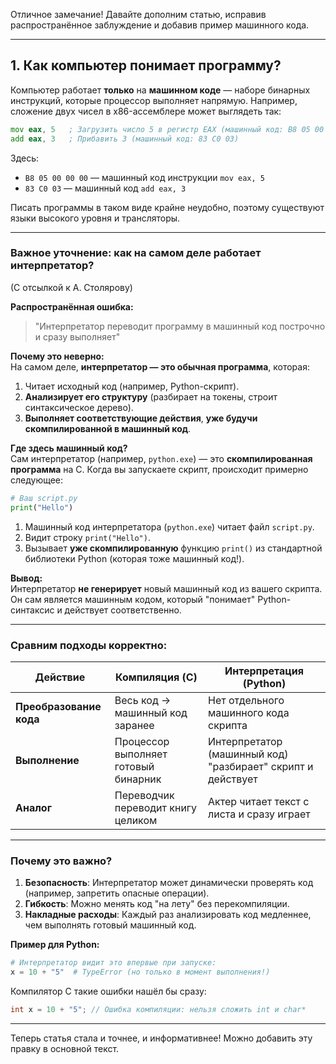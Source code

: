 Отличное замечание! Давайте дополним статью, исправив распространённое заблуждение и добавив пример машинного кода.

---

## **1. Как компьютер понимает программу?**  
Компьютер работает **только** на **машинном коде** — наборе бинарных инструкций, которые процессор выполняет напрямую. Например, сложение двух чисел в x86-ассемблере может выглядеть так:

```asm
mov eax, 5   ; Загрузить число 5 в регистр EAX (машинный код: B8 05 00 00 00)
add eax, 3   ; Прибавить 3 (машинный код: 83 C0 03)
```

Здесь:
- `B8 05 00 00 00` — машинный код инструкции `mov eax, 5`  
- `83 C0 03` — машинный код `add eax, 3`

Писать программы в таком виде крайне неудобно, поэтому существуют языки высокого уровня и трансляторы.

---

### **Важное уточнение: как на самом деле работает интерпретатор?**
(С отсылкой к А. Столярову)

**Распространённая ошибка:**  
> "Интерпретатор переводит программу в машинный код построчно и сразу выполняет"

**Почему это неверно:**  
На самом деле, **интерпретатор — это обычная программа**, которая:
1. Читает исходный код (например, Python-скрипт).
2. **Анализирует его структуру** (разбирает на токены, строит синтаксическое дерево).
3. **Выполняет соответствующие действия**, **уже будучи скомпилированной в машинный код**.

**Где здесь машинный код?**  
Сам интерпретатор (например, `python.exe`) — это **скомпилированная программа** на C. Когда вы запускаете скрипт, происходит примерно следующее:

```python
# Ваш script.py
print("Hello")
```

1. Машинный код интерпретатора (`python.exe`) читает файл `script.py`.
2. Видит строку `print("Hello")`.
3. Вызывает **уже скомпилированную** функцию `print()` из стандартной библиотеки Python (которая тоже машинный код!).

**Вывод:**  
Интерпретатор **не генерирует** новый машинный код из вашего скрипта. Он сам является машинным кодом, который "понимает" Python-синтаксис и действует соответственно.

---

### **Сравним подходы корректно:**
| **Действие**          | **Компиляция (C)**               | **Интерпретация (Python)**           |
|-----------------------|----------------------------------|---------------------------------------|
| **Преобразование кода** | Весь код → машинный код заранее  | Нет отдельного машинного кода скрипта |
| **Выполнение**        | Процессор выполняет готовый бинарник | Интерпретатор (машинный код) "разбирает" скрипт и действует |
| **Аналог**            | Переводчик переводит книгу целиком | Актер читает текст с листа и сразу играет |

---

### **Почему это важно?**
1. **Безопасность**: Интерпретатор может динамически проверять код (например, запретить опасные операции).
2. **Гибкость**: Можно менять код "на лету" без перекомпиляции.
3. **Накладные расходы**: Каждый раз анализировать код медленнее, чем выполнять готовый машинный код.

**Пример для Python:**
```python
# Интерпретатор видит это впервые при запуске:
x = 10 + "5"  # TypeError (но только в момент выполнения!)
```
Компилятор C такие ошибки нашёл бы сразу:
```c
int x = 10 + "5"; // Ошибка компиляции: нельзя сложить int и char*
```

---

Теперь статья стала и точнее, и информативнее! Можно добавить эту правку в основной текст.